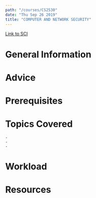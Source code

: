 ```yaml
---
path: "/courses/CS2530"
date: "Thu Sep 26 2019"
title: "COMPUTER AND NETWORK SECURITY"
---
```

[Link to SCI]("http://courses.sci.pitt.edu/courses/courses/view/CS-2530")

# General Information

# Advice


# Prerequisites
<!-- PREREQ_REPLACEMENT (Do not remove) -->

<!-- END PREREQ_REPLACEMENT (Do not remove) -->
# Topics Covered
	- 
	-
	-
# Workload

<!-- TESTIMONIALS
# Testimonials
This gets replaced with Gatsby, its
data comes from Google Sheets for easier
editing!
-->

# Resources
